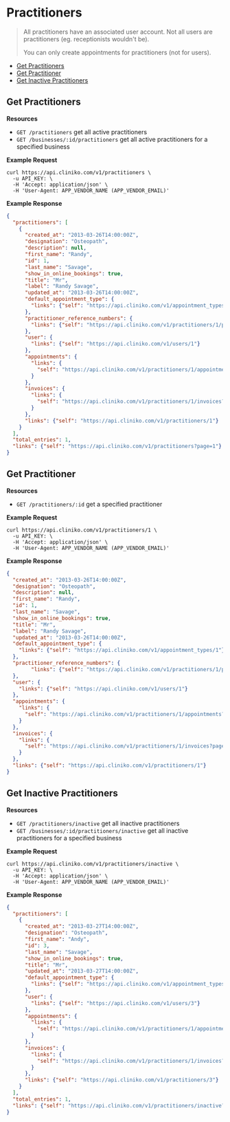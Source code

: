 Practitioners
============
> All practitioners have an associated user account.  Not all users are practitioners (eg. receptionists wouldn't be).
>
> You can only create appointments for practitioners (not for users).

* [Get Practitioners](#get-practitioners "This will return all practitioners.")
* [Get Practitioner](#get-practitioner "This will return a specified practitioner.")
* [Get Inactive Practitioners](#get-inactive-practitioners "This will return all inactive practitioners.")

Get Practitioners
----------------

**Resources**
* ```GET /practitioners``` get all active practitioners
* ```GET /businesses/:id/practitioners``` get all active practitioners for a specified business

**Example Request**
```shell
curl https://api.cliniko.com/v1/practitioners \
  -u API_KEY: \
  -H 'Accept: application/json' \
  -H 'User-Agent: APP_VENDOR_NAME (APP_VENDOR_EMAIL)'
```

**Example Response**
```json
{
  "practitioners": [
    {
      "created_at": "2013-03-26T14:00:00Z",
      "designation": "Osteopath",
      "description": null,
      "first_name": "Randy",
      "id": 1,
      "last_name": "Savage",
      "show_in_online_bookings": true,
      "title": "Mr",
      "label": "Randy Savage",
      "updated_at": "2013-03-26T14:00:00Z",
      "default_appointment_type": {
        "links": {"self": "https://api.cliniko.com/v1/appointment_types/1"}
      },
      "practitioner_reference_numbers": {
        "links": {"self": "https://api.cliniko.com/v1/practitioners/1/practitioner_reference_numbers?page=1"}
      },
      "user": {
        "links": {"self": "https://api.cliniko.com/v1/users/1"}
      },
      "appointments": {
        "links": {
          "self": "https://api.cliniko.com/v1/practitioners/1/appointments?page=1"
        }
      },
      "invoices": {
        "links": {
          "self": "https://api.cliniko.com/v1/practitioners/1/invoices?page=1"
        }
      },
      "links": {"self": "https://api.cliniko.com/v1/practitioners/1"}
    }
  ],
  "total_entries": 1,
  "links": {"self": "https://api.cliniko.com/v1/practitioners?page=1"}
}
```

Get Practitioner
------------

**Resources**
* ```GET /practitioners/:id``` get a specified practitioner

**Example Request**
```shell
curl https://api.cliniko.com/v1/practitioners/1 \
  -u API_KEY: \
  -H 'Accept: application/json' \
  -H 'User-Agent: APP_VENDOR_NAME (APP_VENDOR_EMAIL)'
```

**Example Response**
```json
{
  "created_at": "2013-03-26T14:00:00Z",
  "designation": "Osteopath",
  "description": null,
  "first_name": "Randy",
  "id": 1,
  "last_name": "Savage",
  "show_in_online_bookings": true,
  "title": "Mr",
  "label": "Randy Savage",
  "updated_at": "2013-03-26T14:00:00Z",
  "default_appointment_type": {
    "links": {"self": "https://api.cliniko.com/v1/appointment_types/1"}
  },
  "practitioner_reference_numbers": {
        "links": {"self": "https://api.cliniko.com/v1/practitioners/1/practitioner_reference_numbers?page=1"}
  },
  "user": {
    "links": {"self": "https://api.cliniko.com/v1/users/1"}
  },
  "appointments": {
    "links": {
      "self": "https://api.cliniko.com/v1/practitioners/1/appointments?page=1"
    }
  },
  "invoices": {
    "links": {
      "self": "https://api.cliniko.com/v1/practitioners/1/invoices?page=1"
    }
  },
  "links": {"self": "https://api.cliniko.com/v1/practitioners/1"}
}
```

Get Inactive Practitioners
----------------

**Resources**
* ```GET /practitioners/inactive``` get all inactive practitioners
* ```GET /businesses/:id/practitioners/inactive``` get all inactive practitioners for a specified business

**Example Request**
```shell
curl https://api.cliniko.com/v1/practitioners/inactive \
  -u API_KEY: \
  -H 'Accept: application/json' \
  -H 'User-Agent: APP_VENDOR_NAME (APP_VENDOR_EMAIL)'
```

**Example Response**
```json
{
  "practitioners": [
    {
      "created_at": "2013-03-27T14:00:00Z",
      "designation": "Osteopath",
      "first_name": "Andy",
      "id": 3,
      "last_name": "Savage",
      "show_in_online_bookings": true,
      "title": "Mr",
      "updated_at": "2013-03-27T14:00:00Z",
      "default_appointment_type": {
        "links": {"self": "https://api.cliniko.com/v1/appointment_types/1"}
      },
      "user": {
        "links": {"self": "https://api.cliniko.com/v1/users/3"}
      },
      "appointments": {
        "links": {
          "self": "https://api.cliniko.com/v1/practitioners/1/appointments?page=1"
        }
      },
      "invoices": {
        "links": {
          "self": "https://api.cliniko.com/v1/practitioners/1/invoices?page=1"
        }
      },
      "links": {"self": "https://api.cliniko.com/v1/practitioners/3"}
    }
  ],
  "total_entries": 1,
  "links": {"self": "https://api.cliniko.com/v1/practitioners/inactive?page=1"}
}
```


